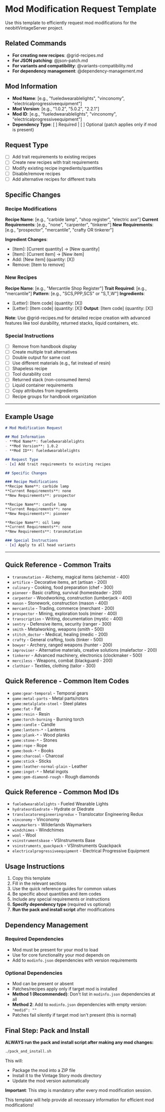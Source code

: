 # Mod Modification Request Template

Use this template to efficiently request mod modifications for the neobitVintageServer project.

## Related Commands
- **For creating new recipes**: @grid-recipes.md
- **For JSON patching**: @json-patch.md
- **For variants and compatibility**: @variants-compatibility.md
- **For dependency management**: @dependency-management.md

## Mod Information
- **Mod Name**: [e.g., "fueledwearablelights", "vinconomy", "electricalprogressiveequipment"]
- **Mod Version**: [e.g., "1.0.2", "5.0.2", "2.2.1"]
- **Mod ID**: [e.g., "fueledwearablelights", "vinconomy", "electricalprogressiveequipment"]
- **Dependency Type**: [ ] Required | [ ] Optional (patch applies only if mod is present)

## Request Type
- [ ] Add trait requirements to existing recipes
- [ ] Create new recipes with trait requirements
- [ ] Modify existing recipe ingredients/quantities
- [ ] Disable/remove recipes
- [ ] Add alternative recipes for different traits

## Specific Changes

### Recipe Modifications
**Recipe Name**: [e.g., "carbide lamp", "shop register", "electric axe"]
**Current Requirements**: [e.g., "none", "carpenter", "tinkerer"]
**New Requirements**: [e.g., "prospector", "mercantile", "crafty OR tinkerer"]

**Ingredient Changes**:
- [Item]: [Current quantity] → [New quantity]
- [Item]: [Current item] → [New item]
- Add: [New item] (quantity: [X])
- Remove: [Item to remove]

### New Recipes
**Recipe Name**: [e.g., "Mercantile Shop Register"]
**Trait Required**: [e.g., "mercantile"]
**Pattern**: [e.g., "SCS,PPP,SCS" or "S,T,W"]
**Ingredients**:
- [Letter]: [Item code] (quantity: [X])
- [Letter]: [Item code] (quantity: [X])
**Output**: [Item code] (quantity: [X])

**Note**: Use @grid-recipes.md for detailed recipe creation with advanced features like tool durability, returned stacks, liquid containers, etc.

### Special Instructions
- [ ] Remove from handbook display
- [ ] Create multiple trait alternatives
- [ ] Double output for same cost
- [ ] Use different materials (e.g., fat instead of resin)
- [ ] Shapeless recipe
- [ ] Tool durability cost
- [ ] Returned stack (non-consumed items)
- [ ] Liquid container requirements
- [ ] Copy attributes from ingredients
- [ ] Recipe groups for handbook organization

---

## Example Usage

```markdown
# Mod Modification Request

## Mod Information
- **Mod Name**: fueledwearablelights
- **Mod Version**: 1.0.2
- **Mod ID**: fueledwearablelights

## Request Type
- [x] Add trait requirements to existing recipes

## Specific Changes

### Recipe Modifications
**Recipe Name**: carbide lamp
**Current Requirements**: none
**New Requirements**: prospector

**Recipe Name**: candle lamp
**Current Requirements**: none
**New Requirements**: pioneer

**Recipe Name**: oil lamp
**Current Requirements**: none
**New Requirements**: transmutation

### Special Instructions
- [x] Apply to all head variants
```

---

## Quick Reference - Common Traits
- `transmutation` - Alchemy, magical items (alchemist - 400)
- `artifice` - Decorative items, art (artisan - 200)
- `culinary` - Cooking, food preparation (chef - 300)
- `pioneer` - Basic crafting, survival (homesteader - 200)
- `carpenter` - Woodworking, construction (lumberjack - 400)
- `mason` - Stonework, construction (mason - 400)
- `mercantile` - Trading, commerce (merchant - 200)
- `prospector` - Mining, exploration tools (miner - 400)
- `transcription` - Writing, documentation (mystic - 400)
- `sentry` - Defensive items, security (ranger - 300)
- `smith` - Metalworking, weapons (smith - 500)
- `stitch_doctor` - Medical, healing (medic - 200)
- `crafty` - General crafting, tools (tinker - 500)
- `bowyer` - Archery, ranged weapons (hunter - 200)
- `improviser` - Alternative materials, creative solutions (malefactor - 200)
- `tinkerer` - Advanced machinery, electronics (clockmaker - 500)
- `merciless` - Weapons, combat (blackguard - 200)
- `clothier` - Textiles, clothing (tailor - 300)

## Quick Reference - Common Item Codes
- `game:gear-temporal` - Temporal gears
- `game:metal-parts` - Metal parts/rotors
- `game:metalplate-steel` - Steel plates
- `game:fat` - Fat
- `game:resin` - Resin
- `game:torch-burning` - Burning torch
- `game:candle` - Candle
- `game:lantern-*` - Lanterns
- `game:plank-*` - Wood planks
- `game:stone-*` - Stones
- `game:rope` - Rope
- `game:book-*` - Books
- `game:charcoal` - Charcoal
- `game:stick` - Sticks
- `game:leather-normal-plain` - Leather
- `game:ingot-*` - Metal ingots
- `game:gem-diamond-rough` - Rough diamonds

## Quick Reference - Common Mod IDs
- `fueledwearablelights` - Fueled Wearable Lights
- `hydrateordiedrate` - Hydrate or Diedrate
- `translocatorengineeringredux` - Translocator Engineering Redux
- `vinconomy` - Vinconomy
- `wwaymarkers` - Wilderlands Waymarkers
- `windchimes` - Windchimes
- `wool` - Wool
- `vsinstrumentsbase` - VSInstruments Base
- `vsinstruments_quackpack` - VSInstruments Quackpack
- `electricalprogressiveequipment` - Electrical Progressive Equipment

## Usage Instructions
1. Copy this template
2. Fill in the relevant sections
3. Use the quick reference guides for common values
4. Be specific about quantities and item codes
5. Include any special requirements or instructions
6. **Specify dependency type** (required vs optional)
7. **Run the pack and install script** after modifications

## Dependency Management

### Required Dependencies
- Mod must be present for your mod to load
- Use for core functionality your mod depends on
- Add to `modinfo.json` dependencies with version requirements

### Optional Dependencies  
- Mod can be present or absent
- Patches/recipes apply only if target mod is installed
- **Method 1 (Recommended)**: Don't list in `modinfo.json` dependencies at all
- **Method 2**: Add to `modinfo.json` dependencies with empty version: `"modid": ""`
- Patches fail silently if target mod isn't present (this is normal)

## Final Step: Pack and Install
**ALWAYS run the pack and install script after making any mod changes:**

```bash
./pack_and_install.sh
```

This will:
- Package the mod into a ZIP file
- Install it to the Vintage Story mods directory
- Update the mod version automatically

**Important**: This step is mandatory after every mod modification session.

This template will help provide all necessary information for efficient mod modifications!
